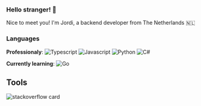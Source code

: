 ### Hello stranger! 👋
Nice to meet you! I'm Jordi, a backend developer from The Netherlands 🇳🇱

### Languages
**Professionaly**: 
![Typescript](https://img.shields.io/badge/-Typescript-fff?&logo=Typescript)
![Javascript](https://img.shields.io/badge/-Javascript-fff?&logo=Javascript)
![Python](https://img.shields.io/badge/-Python-fff?&logo=Python)
![C#](https://img.shields.io/badge/-C#-fff?&logo=C#)

**Currently learning**: 
![Go](https://img.shields.io/badge/-Golang-fff?&logo=Go)

## Tools


![stackoverflow card](https://readme-components.vercel.app/api?component=stackoverflow&stackoverflowid=6351280&theme=dark)

<!--
**jacobytes/jacobytes** is a ✨ _special_ ✨ repository because its `README.md` (this file) appears on your GitHub profile.

Here are some ideas to get you started:

- 🔭 I’m currently working on ...
- 🌱 I’m currently learning ...
- 👯 I’m looking to collaborate on ...
- 🤔 I’m looking for help with ...
- 💬 Ask me about ...
- 📫 How to reach me: ...
- 😄 Pronouns: ...
- ⚡ Fun fact: ...
-->
